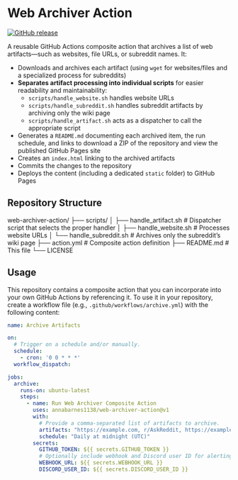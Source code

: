 # Web Archiver Action

[![GitHub release](https://img.shields.io/github/v/release/annabarnes1138/web-archiver-action)](https://github.com/annabarnes1138/web-archiver-action/releases)

A reusable GitHub Actions composite action that archives a list of web artifacts—such as websites, file URLs, or subreddit names. It:
- Downloads and archives each artifact (using `wget` for websites/files and a specialized process for subreddits)
- **Separates artifact processing into individual scripts** for easier readability and maintainability:
  - `scripts/handle_website.sh` handles website URLs
  - `scripts/handle_subreddit.sh` handles subreddit artifacts by archiving only the wiki page
  - `scripts/handle_artifact.sh` acts as a dispatcher to call the appropriate script
- Generates a `README.md` documenting each archived item, the run schedule, and links to download a ZIP of the repository and view the published GitHub Pages site
- Creates an `index.html` linking to the archived artifacts
- Commits the changes to the repository
- Deploys the content (including a dedicated `static` folder) to GitHub Pages

## Repository Structure
web-archiver-action/
├── scripts/
│   ├── handle_artifact.sh      # Dispatcher script that selects the proper handler
│   ├── handle_website.sh       # Processes website URLs
│   └── handle_subreddit.sh     # Archives only the subreddit’s wiki page
├── action.yml                  # Composite action definition
├── README.md                   # This file
└── LICENSE

## Usage

This repository contains a composite action that you can incorporate into your own GitHub Actions by referencing it. To use it in your repository, create a workflow file (e.g., `.github/workflows/archive.yml`) with the following content:

```yaml
name: Archive Artifacts

on:
  # Trigger on a schedule and/or manually.
  schedule:
    - cron: '0 0 * * *'
  workflow_dispatch:

jobs:
  archive:
    runs-on: ubuntu-latest
    steps:
      - name: Run Web Archiver Composite Action
        uses: annabarnes1138/web-archiver-action@v1
        with:
          # Provide a comma-separated list of artifacts to archive.
          artifacts: "https://example.com, r/AskReddit, https://example.com/file.pdf"
          schedule: "Daily at midnight (UTC)"
        secrets:
          GITHUB_TOKEN: ${{ secrets.GITHUB_TOKEN }}
          # Optionally include webhook and Discord user ID for alerting on 404 errors.
          WEBHOOK_URL: ${{ secrets.WEBHOOK_URL }}
          DISCORD_USER_ID: ${{ secrets.DISCORD_USER_ID }}